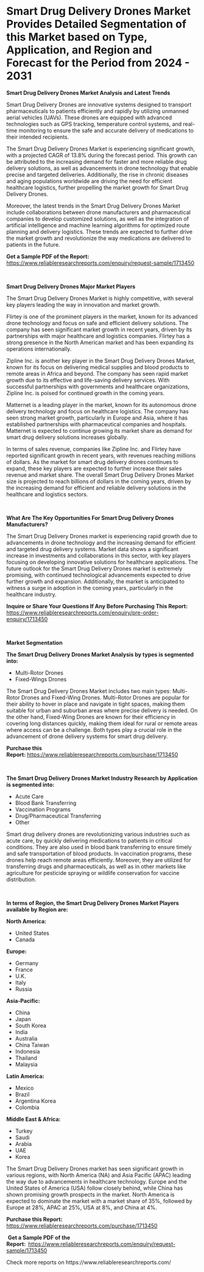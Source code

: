 <p><h1>Smart Drug Delivery Drones Market Provides Detailed Segmentation of this Market based on Type, Application, and Region and Forecast for the Period from 2024 - 2031</h1></p><p><strong>Smart Drug Delivery Drones Market Analysis and Latest Trends</strong></p>
<p><p>Smart Drug Delivery Drones are innovative systems designed to transport pharmaceuticals to patients efficiently and rapidly by utilizing unmanned aerial vehicles (UAVs). These drones are equipped with advanced technologies such as GPS tracking, temperature control systems, and real-time monitoring to ensure the safe and accurate delivery of medications to their intended recipients.</p><p>The Smart Drug Delivery Drones Market is experiencing significant growth, with a projected CAGR of 13.8% during the forecast period. This growth can be attributed to the increasing demand for faster and more reliable drug delivery solutions, as well as advancements in drone technology that enable precise and targeted deliveries. Additionally, the rise in chronic diseases and aging populations worldwide are driving the need for efficient healthcare logistics, further propelling the market growth for Smart Drug Delivery Drones.</p><p>Moreover, the latest trends in the Smart Drug Delivery Drones Market include collaborations between drone manufacturers and pharmaceutical companies to develop customized solutions, as well as the integration of artificial intelligence and machine learning algorithms for optimized route planning and delivery logistics. These trends are expected to further drive the market growth and revolutionize the way medications are delivered to patients in the future.</p></p>
<p><strong>Get a Sample PDF of the Report:&nbsp;</strong> <a href="https://www.reliableresearchreports.com/enquiry/request-sample/1713450">https://www.reliableresearchreports.com/enquiry/request-sample/1713450</a></p>
<p>&nbsp;</p>
<p><strong>Smart Drug Delivery Drones Major Market Players</strong></p>
<p><p>The Smart Drug Delivery Drones Market is highly competitive, with several key players leading the way in innovation and market growth. </p><p>Flirtey is one of the prominent players in the market, known for its advanced drone technology and focus on safe and efficient delivery solutions. The company has seen significant market growth in recent years, driven by its partnerships with major healthcare and logistics companies. Flirtey has a strong presence in the North American market and has been expanding its operations internationally.</p><p>Zipline Inc. is another key player in the Smart Drug Delivery Drones Market, known for its focus on delivering medical supplies and blood products to remote areas in Africa and beyond. The company has seen rapid market growth due to its effective and life-saving delivery services. With successful partnerships with governments and healthcare organizations, Zipline Inc. is poised for continued growth in the coming years.</p><p>Matternet is a leading player in the market, known for its autonomous drone delivery technology and focus on healthcare logistics. The company has seen strong market growth, particularly in Europe and Asia, where it has established partnerships with pharmaceutical companies and hospitals. Matternet is expected to continue growing its market share as demand for smart drug delivery solutions increases globally.</p><p>In terms of sales revenue, companies like Zipline Inc. and Flirtey have reported significant growth in recent years, with revenues reaching millions of dollars. As the market for smart drug delivery drones continues to expand, these key players are expected to further increase their sales revenue and market share. The overall Smart Drug Delivery Drones Market size is projected to reach billions of dollars in the coming years, driven by the increasing demand for efficient and reliable delivery solutions in the healthcare and logistics sectors.</p></p>
<p>&nbsp;</p>
<p><strong>What Are The Key Opportunities For Smart Drug Delivery Drones Manufacturers?</strong></p>
<p><p>The Smart Drug Delivery Drones market is experiencing rapid growth due to advancements in drone technology and the increasing demand for efficient and targeted drug delivery systems. Market data shows a significant increase in investments and collaborations in this sector, with key players focusing on developing innovative solutions for healthcare applications. The future outlook for the Smart Drug Delivery Drones market is extremely promising, with continued technological advancements expected to drive further growth and expansion. Additionally, the market is anticipated to witness a surge in adoption in the coming years, particularly in the healthcare industry.</p></p>
<p><strong>Inquire or Share Your Questions If Any Before Purchasing This Report:</strong> <a href="https://www.reliableresearchreports.com/enquiry/pre-order-enquiry/1713450">https://www.reliableresearchreports.com/enquiry/pre-order-enquiry/1713450</a></p>
<p>&nbsp;</p>
<p><strong>Market Segmentation</strong></p>
<p><strong>The Smart Drug Delivery Drones Market Analysis by types is segmented into:</strong></p>
<p><ul><li>Multi-Rotor Drones</li><li>Fixed-Wings Drones</li></ul></p>
<p><p>The Smart Drug Delivery Drones Market includes two main types: Multi-Rotor Drones and Fixed-Wing Drones. Multi-Rotor Drones are popular for their ability to hover in place and navigate in tight spaces, making them suitable for urban and suburban areas where precise delivery is needed. On the other hand, Fixed-Wing Drones are known for their efficiency in covering long distances quickly, making them ideal for rural or remote areas where access can be a challenge. Both types play a crucial role in the advancement of drone delivery systems for smart drug delivery.</p></p>
<p><strong>Purchase this Report:&nbsp;</strong><a href="https://www.reliableresearchreports.com/purchase/1713450">https://www.reliableresearchreports.com/purchase/1713450</a></p>
<p>&nbsp;</p>
<p><strong>The Smart Drug Delivery Drones Market Industry Research by Application is segmented into:</strong></p>
<p><ul><li>Acute Care</li><li>Blood Bank Transferring</li><li>Vaccination Programs</li><li>Drug/Pharmaceutical Transferring</li><li>Other</li></ul></p>
<p><p>Smart drug delivery drones are revolutionizing various industries such as acute care, by quickly delivering medications to patients in critical conditions. They are also used in blood bank transferring to ensure timely and safe transportation of blood products. In vaccination programs, these drones help reach remote areas efficiently. Moreover, they are utilized for transferring drugs and pharmaceuticals, as well as in other markets like agriculture for pesticide spraying or wildlife conservation for vaccine distribution.</p></p>
<p>&nbsp;</p>
<p><strong>In terms of Region, the Smart Drug Delivery Drones Market Players available by Region are:</strong></p>
<p>
    <p> <strong> North America: </strong>
        <ul>
            <li>United States</li>
            <li>Canada</li>
        </ul>
        </p> 
    <p> <strong> Europe: </strong>
        <ul>
            <li>Germany</li>
            <li>France</li>
            <li>U.K.</li>
            <li>Italy</li>
            <li>Russia</li>
        </ul>
        </p> 
    <p> <strong> Asia-Pacific: </strong>
        <ul>
            <li>China</li>
            <li>Japan</li>
            <li>South Korea</li>
            <li>India</li>
            <li>Australia</li>
            <li>China Taiwan</li>
            <li>Indonesia</li>
            <li>Thailand</li>
            <li>Malaysia</li>
        </ul>
        </p> 
    <p> <strong> Latin America: </strong>
        <ul>
            <li>Mexico</li>
            <li>Brazil</li>
            <li>Argentina Korea</li>
            <li>Colombia</li>
        </ul>
        </p> 
    <p> <strong> Middle East & Africa: </strong>
        <ul>
            <li>Turkey</li>
            <li>Saudi</li>
            <li>Arabia</li>
            <li>UAE</li>
            <li>Korea</li>
        </ul>
    </p>
    </p>
<p><p>The Smart Drug Delivery Drones market has seen significant growth in various regions, with North America (NA) and Asia Pacific (APAC) leading the way due to advancements in healthcare technology. Europe and the United States of America (USA) follow closely behind, while China has shown promising growth prospects in the market. North America is expected to dominate the market with a market share of 35%, followed by Europe at 28%, APAC at 25%, USA at 8%, and China at 4%.</p></p>
<p><strong>Purchase this Report: </strong><a href="https://www.reliableresearchreports.com/purchase/1713450">https://www.reliableresearchreports.com/purchase/1713450</a></p>
<p>&nbsp;<strong>Get a Sample PDF of the Report:&nbsp;&nbsp;</strong><a href="https://www.reliableresearchreports.com/enquiry/request-sample/1713450">https://www.reliableresearchreports.com/enquiry/request-sample/1713450</a></p>
<p><strong></strong></p>
<p>Check more reports on https://www.reliableresearchreports.com/</p>